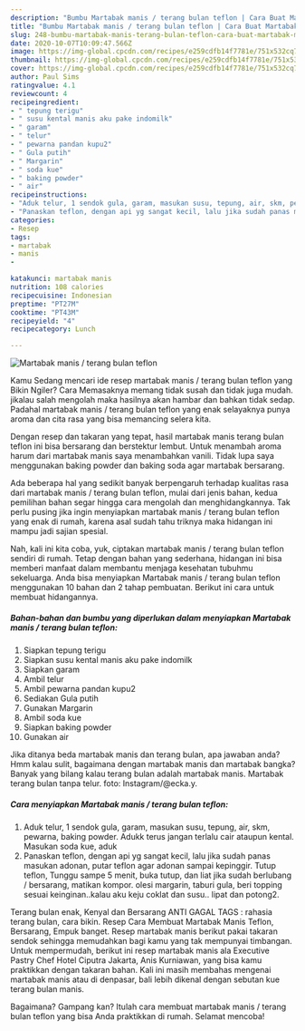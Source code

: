 ```yaml
---
description: "Bumbu Martabak manis / terang bulan teflon | Cara Buat Martabak manis / terang bulan teflon Yang Sempurna"
title: "Bumbu Martabak manis / terang bulan teflon | Cara Buat Martabak manis / terang bulan teflon Yang Sempurna"
slug: 248-bumbu-martabak-manis-terang-bulan-teflon-cara-buat-martabak-manis-terang-bulan-teflon-yang-sempurna
date: 2020-10-07T10:09:47.566Z
image: https://img-global.cpcdn.com/recipes/e259cdfb14f7781e/751x532cq70/martabak-manis-terang-bulan-teflon-foto-resep-utama.jpg
thumbnail: https://img-global.cpcdn.com/recipes/e259cdfb14f7781e/751x532cq70/martabak-manis-terang-bulan-teflon-foto-resep-utama.jpg
cover: https://img-global.cpcdn.com/recipes/e259cdfb14f7781e/751x532cq70/martabak-manis-terang-bulan-teflon-foto-resep-utama.jpg
author: Paul Sims
ratingvalue: 4.1
reviewcount: 4
recipeingredient:
- " tepung terigu"
- " susu kental manis aku pake indomilk"
- " garam"
- " telur"
- " pewarna pandan kupu2"
- " Gula putih"
- " Margarin"
- " soda kue"
- " baking powder"
- " air"
recipeinstructions:
- "Aduk telur, 1 sendok gula, garam, masukan susu, tepung, air, skm, pewarna, baking powder. Adukk terus jangan terlalu cair ataupun kental. Masukan soda kue, aduk"
- "Panaskan teflon, dengan api yg sangat kecil, lalu jika sudah panas masukan adonan, putar teflon agar adonan sampai kepinggir. Tutup teflon, Tunggu sampe 5 menit, buka tutup, dan liat jika sudah berlubang / bersarang, matikan kompor. olesi margarin, taburi gula, beri topping sesuai keinginan..kalau aku keju coklat dan susu.. lipat dan potong2."
categories:
- Resep
tags:
- martabak
- manis
- 

katakunci: martabak manis  
nutrition: 108 calories
recipecuisine: Indonesian
preptime: "PT27M"
cooktime: "PT43M"
recipeyield: "4"
recipecategory: Lunch

---
```



![Martabak manis / terang bulan teflon](https://img-global.cpcdn.com/recipes/e259cdfb14f7781e/751x532cq70/martabak-manis-terang-bulan-teflon-foto-resep-utama.jpg)

Kamu Sedang mencari ide resep martabak manis / terang bulan teflon yang Bikin Ngiler? Cara Memasaknya memang tidak susah dan tidak juga mudah. jikalau salah mengolah maka hasilnya akan hambar dan bahkan tidak sedap. Padahal martabak manis / terang bulan teflon yang enak selayaknya punya aroma dan cita rasa yang bisa memancing selera kita.

Dengan resep dan takaran yang tepat, hasil martabak manis terang bulan teflon ini bisa bersarang dan berstektur lembut. Untuk menambah aroma harum dari martabak manis saya menambahkan vanili. Tidak lupa saya menggunakan baking powder dan baking soda agar martabak bersarang.

Ada beberapa hal yang sedikit banyak berpengaruh terhadap kualitas rasa dari martabak manis / terang bulan teflon, mulai dari jenis bahan, kedua pemilihan bahan segar hingga cara mengolah dan menghidangkannya. Tak perlu pusing jika ingin menyiapkan martabak manis / terang bulan teflon yang enak di rumah, karena asal sudah tahu triknya maka hidangan ini mampu jadi sajian spesial.


Nah, kali ini kita coba, yuk, ciptakan martabak manis / terang bulan teflon sendiri di rumah. Tetap dengan bahan yang sederhana, hidangan ini bisa memberi manfaat dalam membantu menjaga kesehatan tubuhmu sekeluarga. Anda bisa menyiapkan Martabak manis / terang bulan teflon menggunakan 10 bahan dan 2 tahap pembuatan. Berikut ini cara untuk membuat hidangannya.

<!--inarticleads1-->

##### Bahan-bahan dan bumbu yang diperlukan dalam menyiapkan Martabak manis / terang bulan teflon:

1. Siapkan  tepung terigu
1. Siapkan  susu kental manis aku pake indomilk
1. Siapkan  garam
1. Ambil  telur
1. Ambil  pewarna pandan kupu2
1. Sediakan  Gula putih
1. Gunakan  Margarin
1. Ambil  soda kue
1. Siapkan  baking powder
1. Gunakan  air


Jika ditanya beda martabak manis dan terang bulan, apa jawaban anda? Hmm kalau sulit, bagaimana dengan martabak manis dan martabak bangka? Banyak yang bilang kalau terang bulan adalah martabak manis. Martabak terang bulan tanpa telur. foto: Instagram/@ecka.y. 

<!--inarticleads2-->

##### Cara menyiapkan Martabak manis / terang bulan teflon:

1. Aduk telur, 1 sendok gula, garam, masukan susu, tepung, air, skm, pewarna, baking powder. Adukk terus jangan terlalu cair ataupun kental. Masukan soda kue, aduk
1. Panaskan teflon, dengan api yg sangat kecil, lalu jika sudah panas masukan adonan, putar teflon agar adonan sampai kepinggir. Tutup teflon, Tunggu sampe 5 menit, buka tutup, dan liat jika sudah berlubang / bersarang, matikan kompor. olesi margarin, taburi gula, beri topping sesuai keinginan..kalau aku keju coklat dan susu.. lipat dan potong2.


Terang bulan enak, Kenyal dan Bersarang ANTI GAGAL TAGS : rahasia terang bulan, cara bikin. Resep Cara Membuat Martabak Manis Teflon, Bersarang, Empuk banget. Resep martabak manis berikut pakai takaran sendok sehingga memudahkan bagi kamu yang tak mempunyai timbangan. Untuk mempermudah, berikut ini resep martabak manis ala Executive Pastry Chef Hotel Ciputra Jakarta, Anis Kurniawan, yang bisa kamu praktikkan dengan takaran bahan. Kali ini masih membahas mengenai martabak manis atau di denpasar, bali lebih dikenal dengan sebutan kue terang bulan manis. 

Bagaimana? Gampang kan? Itulah cara membuat martabak manis / terang bulan teflon yang bisa Anda praktikkan di rumah. Selamat mencoba!
